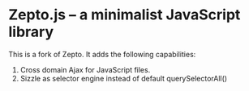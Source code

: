 # Zepto.js – a minimalist JavaScript library

This is a fork of Zepto. It adds the following capabilities:
1. Cross domain Ajax for JavaScript files.
2. Sizzle as selector engine instead of default querySelectorAll()
